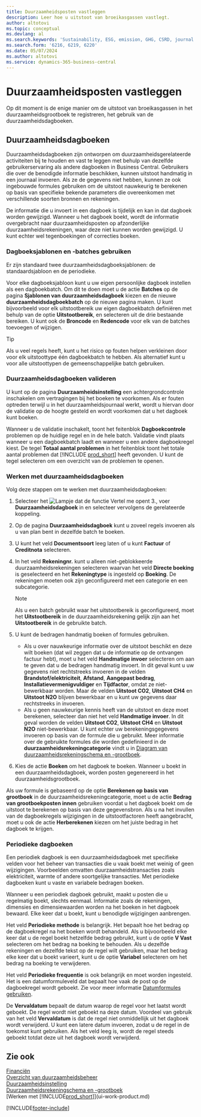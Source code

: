 ```yaml
---
title: Duurzaamheidsposten vastleggen
description: Leer hoe u uitstoot van broeikasgassen vastlegt.
author: altotovi
ms.topic: conceptual
ms.devlang: al
ms.search.keywords: 'Sustainability, ESG, emission, GHG, CSRD, journal'
ms.search.form: '6216, 6219, 6220'
ms.date: 05/07/2024
ms.author: altotovi
ms.service: dynamics-365-business-central
---
```


# Duurzaamheidsposten vastleggen

Op dit moment is de enige manier om de uitstoot van broeikasgassen in het duurzaamheidsgrootboek te registreren, het gebruik van de duurzaamheidsdagboeken.

## Duurzaamheidsdagboeken

Duurzaamheidsdagboeken zijn ontworpen om duurzaamheidsgerelateerde activiteiten bij te houden en vast te leggen met behulp van dezelfde gebruikerservaring als andere dagboeken in Business Central. Gebruikers die over de benodigde informatie beschikken, kunnen uitstoot handmatig in een journaal invoeren. Als ze de gegevens niet hebben, kunnen ze ook ingebouwde formules gebruiken om de uitstoot nauwkeurig te berekenen op basis van specifieke bekende parameters die overeenkomen met verschillende soorten bronnen en rekeningen.

De informatie die u invoert in een dagboek is tijdelijk en kan in dat dagboek worden gewijzigd. Wanneer u het dagboek boekt, wordt de informatie overgebracht naar duurzaamheidsposten op afzonderlijke duurzaamheidsrekeningen, waar deze niet kunnen worden gewijzigd. U kunt echter wel tegenboekingen of correcties boeken.

### Dagboeksjablonen en -batches gebruiken

Er zijn standaard twee duurzaamheidsdagboeksjablonen: de standaardsjabloon en de periodieke.

Voor elke dagboeksjabloon kunt u uw eigen persoonlijke dagboek instellen als een dagboekbatch. Om dit te doen moet u de actie **Batches** op de pagina **Sjablonen van duurzaamheidsdagboek** kiezen en de nieuwe **duurzaamheidsdagboekbatch** op de nieuwe pagina maken. U kunt bijvoorbeeld voor elk uitstootbereik uw eigen dagboekbatch definiëren met behulp van de optie **Uitstootbereik**, en selecteren uit de drie bestaande bereiken. U kunt ook de **Broncode** en **Redencode** voor elk van de batches toevoegen of wijzigen.

> [!TIP]
> Als u veel regels heeft, kunt u het risico op fouten helpen verkleinen door voor elk uitstoottype één dagboekbatch te hebben. Als alternatief kunt u voor alle uitstoottypen de gemeenschappelijke batch gebruiken.

### Duurzaamheidsdagboeken valideren

U kunt op de pagina **Duurzaamheidsinstelling** een achtergrondcontrole inschakelen om vertragingen bij het boeken te voorkomen. Als er fouten optreden terwijl u in het duurzaamheidsjournaal werkt, wordt u hiervan door de validatie op de hoogte gesteld en wordt voorkomen dat u het dagboek kunt boeken.

Wanneer u de validatie inschakelt, toont het feitenblok **Dagboekcontrole** problemen op de huidige regel en in de hele batch. Validatie vindt plaats wanneer u een dagboekbatch laadt en wanneer u een andere dagboekregel kiest. De tegel **Totaal aantal problemen** in het feitenblok toont het totale aantal problemen dat [!INCLUDE [prod_short](includes/prod_short.md)] heeft gevonden. U kunt de tegel selecteren om een overzicht van de problemen te openen.

### Werken met duurzaamheidsdagboeken

Volg deze stappen om te werken met duurzaamheidsdagboeken:

1. Selecteer het ![Lampje dat de functie Vertel me opent 3.](media/ui-search/search_small.png "Vertel me wat u wilt doen"), voer **Duurzaamheidsdagboek** in en selecteer vervolgens de gerelateerde koppeling.
2. Op de pagina **Duurzaamheidsdagboek** kunt u zoveel regels invoeren als u van plan bent in dezelfde batch te boeken.
3. U kunt het veld **Documentsoort** leeg laten of u kunt **Factuur** of **Creditnota** selecteren.
4. In het veld **Rekeningnr.** kunt u alleen niet-geblokkeerde duurzaamheidsrekeningen selecteren waarvan het veld **Directe boeking** is geselecteerd en het **Rekeningtype** is ingesteld op **Boeking**. De rekeningen moeten ook zijn geconfigureerd met een categorie en een subcategorie.

    > [!NOTE]
    > Als u een batch gebruikt waar het uitstootbereik is geconfigureerd, moet het **Uitstootbereik** in de duurzaamheidsrekening gelijk zijn aan het **Uitstootbereik** in de gebruikte batch.

5. U kunt de bedragen handmatig boeken of formules gebruiken.

    - Als u over nauwkeurige informatie over de uitstoot beschikt en deze wilt boeken (dat wil zeggen dat u de informatie op de ontvangen factuur hebt), moet u het veld **Handmatige invoer** selecteren om aan te geven dat u de bedragen handmatig invoert. In dit geval kunt u uw gegevens niet rechtstreeks invoeren in de velden **Brandstof/elektriciteit**, **Afstand**, **Aangepast bedrag**, **Installatievermenigvuldiger** en **Tijdfactor**, omdat ze niet-bewerkbaar worden. Maar de velden **Uitstoot CO2**, **Uitstoot CH4** en **Uitstoot N2O** blijven bewerkbaar en u kunt uw gegevens daar rechtstreeks in invoeren.
    - Als u geen nauwkeurige kennis heeft van de uitstoot en deze moet berekenen, selecteer dan niet het veld **Handmatige invoer**. In dit geval worden de velden **Uitstoot CO2**, **Uitstoot CH4** en **Uitstoot N2O** niet-bewerkbaar. U kunt echter uw berekeningsgegevens invoeren op basis van de formule die u gebruikt. Meer informatie over de gebruikte formules die worden gedefinieerd in de **duurzaamheidsrekeningcategorie** vindt u in [Diagram van duurzaamheidsrekeningschema en -grootboek](finance-sustainability-accounts-ledger.md#account-categories).

6. Kies de actie **Boeken** om het dagboek te boeken. Wanneer u boekt in een duurzaamheidsdagboek, worden posten gegenereerd in het duurzaamheidsgrootboek.

Als uw formule is gebaseerd op de optie **Berekenen op basis van grootboek** in de duurzaamheidsrekeningcategorie, moet u de actie **Bedrag van grootboekposten innen** gebruiken voordat u het dagboek boekt om de uitstoot te berekenen op basis van deze gegevensbron. Als u na het invullen van de dagboekregels wijzigingen in de uitstootfactoren heeft aangebracht, moet u ook de actie **Herberekenen** kiezen om het juiste bedrag in het dagboek te krijgen.

### Periodieke dagboeken

Een periodiek dagboek is een duurzaamheidsdagboek met specifieke velden voor het beheer van transacties die u vaak boekt met weinig of geen wijzigingen. Voorbeelden omvatten duurzaamheidstransacties zoals elektriciteit, warmte of andere soortgelijke transacties. Met periodieke dagboeken kunt u vaste en variabele bedragen boeken.

Wanneer u een periodiek dagboek gebruikt, maakt u posten die u regelmatig boekt, slechts eenmaal. Informatie zoals de rekeningen, dimensies en dimensiewaarden worden na het boeken in het dagboek bewaard. Elke keer dat u boekt, kunt u benodigde wijzigingen aanbrengen.

Het veld **Periodieke methode** is belangrijk. Het bepaalt hoe het bedrag op de dagboekregel na het boeken wordt behandeld. Als u bijvoorbeeld elke keer dat u de regel boekt hetzelfde bedrag gebruikt, kunt u de optie **V Vast** selecteren om het bedrag na boeking te behouden. Als u dezelfde rekeningen en dezelfde tekst op de regel wilt gebruiken, maar het bedrag elke keer dat u boekt varieert, kunt u de optie **Variabel** selecteren om het bedrag na boeking te verwijderen.

Het veld **Periodieke frequentie** is ook belangrijk en moet worden ingesteld. Het is een datumformuleveld dat bepaalt hoe vaak de post op de dagboekregel wordt geboekt. Zie voor meer informatie [Datumformules gebruiken](ui-enter-date-ranges.md#use-date-formulas).

De **Vervaldatum** bepaalt de datum waarop de regel voor het laatst wordt geboekt. De regel wordt niet geboekt na deze datum. Voordeel van gebruik van het veld **Vervaldatum** is dat de regel niet onmiddellijk uit het dagboek wordt verwijderd. U kunt een latere datum invoeren, zodat u de regel in de toekomst kunt gebruiken. Als het veld leeg is, wordt de regel steeds geboekt totdat deze uit het dagboek wordt verwijderd.

## Zie ook

[Financiën](finance.md)  
[Overzicht van duurzaamheidsbeheer](finance-manage-sustainability.md)  
[Duurzaamheidsinstelling](finance-sustainability-setup.md)  
[Duurzaamheidsrekeningschema en -grootboek](finance-sustainability-accounts-ledger.md)  
[Werken met [!INCLUDE[prod_short](includes/prod_short.md)]](ui-work-product.md)  

[!INCLUDE[footer-include](includes/footer-banner.md)]
